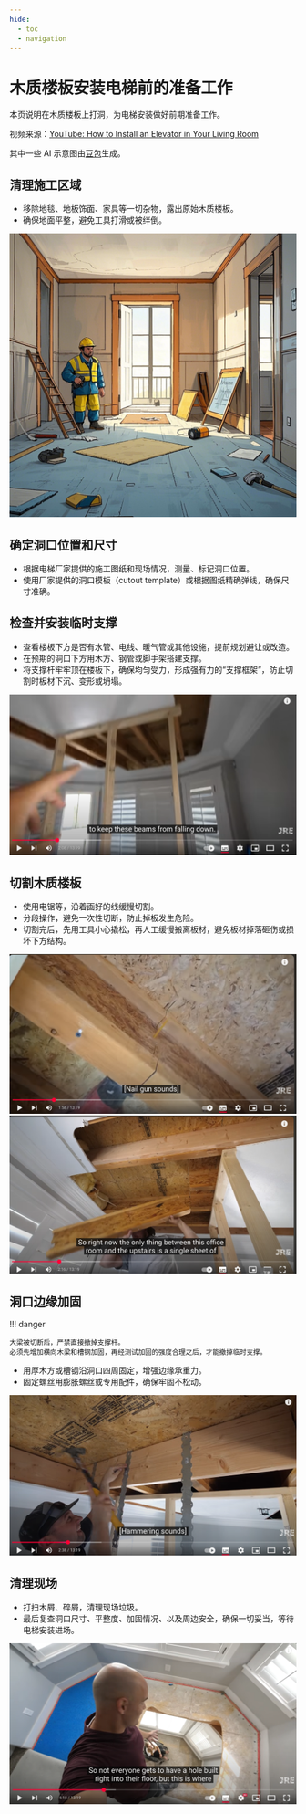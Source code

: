 ```yaml
---
hide:
  - toc
  - navigation
---
```


# 木质楼板安装电梯前的准备工作

本页说明在木质楼板上打洞，为电梯安装做好前期准备工作。

视频来源：[YouTube: How to Install an Elevator in Your Living Room](https://www.youtube.com/watch?v=aqMZfQODJZo)

其中一些 AI 示意图由[豆包](https://www.doubao.com/)生成。

## 清理施工区域

- 移除地毯、地板饰面、家具等一切杂物，露出原始木质楼板。
- 确保地面平整，避免工具打滑或被绊倒。

![](./floor/wood01.png)

## 确定洞口位置和尺寸

- 根据电梯厂家提供的施工图纸和现场情况，测量、标记洞口位置。
- 使用厂家提供的洞口模板（cutout template）或根据图纸精确弹线，确保尺寸准确。

## 检查并安装临时支撑

- 查看楼板下方是否有水管、电线、暖气管或其他设施，提前规划避让或改造。
- 在预期的洞口下方用木方、钢管或脚手架搭建支撑。
- 将支撑杆牢牢顶在楼板下，确保均匀受力，形成强有力的“支撑框架”，防止切割时板材下沉、变形或坍塌。

![](./floor/wood03.png)

## 切割木质楼板

- 使用电锯等，沿着画好的线缓慢切割。
- 分段操作，避免一次性切断，防止掉板发生危险。
- 切割完后，先用工具小心撬松，再人工缓慢搬离板材，避免板材掉落砸伤或损坏下方结构。

![](./floor/wood04.png)
![](./floor/wood05.png)

## 洞口边缘加固

!!! danger

    大梁被切断后，严禁直接撤掉支撑杆。
    必须先增加横向木梁和槽钢加固，再经测试加固的强度合理之后，才能撤掉临时支撑。

- 用厚木方或槽钢沿洞口四周固定，增强边缘承重力。
- 固定螺丝用膨胀螺丝或专用配件，确保牢固不松动。

![](./floor/wood06.png)

## 清理现场

- 打扫木屑、碎屑，清理现场垃圾。
- 最后复查洞口尺寸、平整度、加固情况、以及周边安全，确保一切妥当，等待电梯安装进场。

![](./floor/wood07.png)
